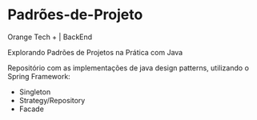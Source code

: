 # Padrões-de-Projeto
Orange Tech + | BackEnd


Explorando Padrões de Projetos na Prática com Java

Repositório com as implementações de java design patterns, utilizando o  Spring Framework:

- Singleton
- Strategy/Repository
- Facade
